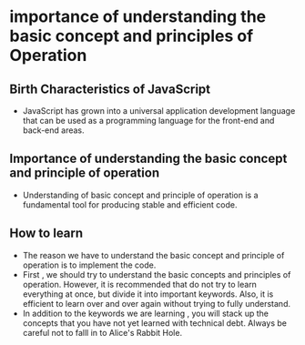 # importance of understanding the basic concept and principles of Operation

## Birth Characteristics of JavaScript
- JavaScript has grown into a universal application development language that can be used as a programming language for the front-end and back-end areas.

## Importance of understanding the basic concept and principle of operation

- Understanding of basic concept and principle of operation is a fundamental tool for producing stable and efficient code.

## How to learn

- The reason we have to understand the basic concept and principle of operation is to implement the code.
- First , we should try to understand the basic concepts and principles of operation. However, it is recommended that do not try to learn everything at once, but divide it into important keywords. Also, it is efficient to learn over and over again without trying to fully understand.
- In addition to the keywords we are learning , you will stack up the concepts that you have not yet learned with technical debt. Always be careful not to falll in to Alice's Rabbit Hole.